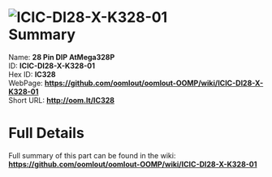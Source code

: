 
![ICIC-DI28-X-K328-01](https://github.com/oomlout/oomlout-OOMP/blob/master/parts/ICIC-DI28-X-K328-01/ICIC-DI28-X-K328-01_420.jpg)   
Summary
=================
  
Name: __28 Pin DIP AtMega328P__    
ID: __ICIC-DI28-X-K328-01__   
Hex ID: __IC328__   
WebPage: __https://github.com/oomlout/oomlout-OOMP/wiki/ICIC-DI28-X-K328-01__   
Short URL: __http://oom.lt/IC328__   

Full Details
==========================
Full summary of this part can be found in the wiki:   
__https://github.com/oomlout/oomlout-OOMP/wiki/ICIC-DI28-X-K328-01__    

